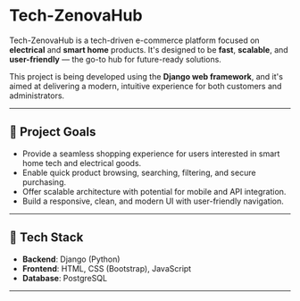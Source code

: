 # Tech-ZenovaHub

Tech-ZenovaHub is a tech-driven e-commerce platform focused on **electrical** and **smart home** products. It's designed to be **fast**, **scalable**, and **user-friendly** — the go-to hub for future-ready solutions.

This project is being developed using the **Django web framework**, and it's aimed at delivering a modern, intuitive experience for both customers and administrators.

---

## 🚀 Project Goals

- Provide a seamless shopping experience for users interested in smart home tech and electrical goods.
- Enable quick product browsing, searching, filtering, and secure purchasing.
- Offer scalable architecture with potential for mobile and API integration.
- Build a responsive, clean, and modern UI with user-friendly navigation.

---

## 🔧 Tech Stack

- **Backend**: Django (Python)
- **Frontend**: HTML, CSS (Bootstrap), JavaScript 
- **Database**: PostgreSQL

---


<!-- jkcdskjfd  jdfhsfdjh f gjhd fjhgdhfjdv  -->
